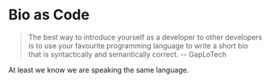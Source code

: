 # Bio as Code
> The best way to introduce yourself as a developer to other developers is to use your
favourite programming language to write a short bio that is syntactically and semantically correct. -- GapLoTech

At least we know we are speaking the same language.
